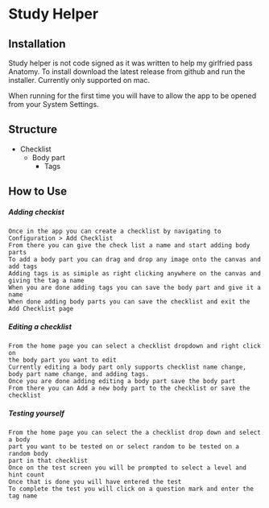# Study Helper


## Installation

Study helper is not code signed as it was written to help my girlfried pass Anatomy.
To install download the latest release from github and run the installer. Currently only supported on mac.

When running for the first time you will have to allow the app to be opened from your System Settings.

## Structure
- Checklist
    - Body part
        - Tags

## How to Use
##### Adding checkist

    Once in the app you can create a checklist by navigating to Configuration > Add Checklist
    From there you can give the check list a name and start adding body parts
    To add a body part you can drag and drop any image onto the canvas and add tags
    Adding tags is as simiple as right clicking anywhere on the canvas and giving the tag a name
    When you are done adding tags you can save the body part and give it a name
    When done adding body parts you can save the checklist and exit the Add Checklist page

##### Editing a checklist
    From the home page you can select a checklist dropdown and right click on
    the body part you want to edit
    Currently editing a body part only supports checklist name change,
    body part name change, and adding tags.
    Once you are done adding editing a body part save the body part
    From there you can Add a new body part to the checklist or save the checklist

##### Testing yourself
    From the home page you can select the a checklist drop down and select a body
    part you want to be tested on or select random to be tested on a random body
    part in that checklist
    Once on the test screen you will be prompted to select a level and hint count
    Once that is done you will have entered the test
    To complete the test you will click on a question mark and enter the tag name
